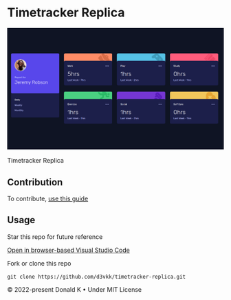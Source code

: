 # Timetracker Replica

![Timetracker Replica Screenshot](https://github.com/d3vkk/timetracker-replica/blob/master/timeracker-replica-screenshot.png)

Timetracker Replica

## Contribution

To contribute, [use this guide](https://github.com/d3vkk/open-source/blob/master/CONTRIBUTING.md)

## Usage

Star this repo for future reference

[Open in browser-based Visual Studio Code](https://vscode.dev/github/d3vkk/timetracker-replica)

Fork or clone this repo
```
git clone https://github.com/d3vkk/timetracker-replica.git
```

© 2022-present Donald K • Under MIT License
